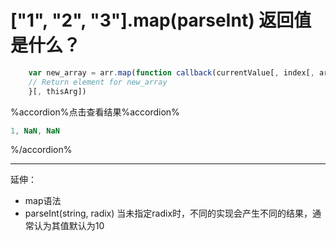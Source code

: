 # ["1", "2", "3"].map(parseInt) 返回值是什么？
```javascript
    var new_array = arr.map(function callback(currentValue[, index[, array]]) {
    // Return element for new_array 
    }[, thisArg])
```
%accordion%点击查看结果%accordion%
```javascript
1, NaN, NaN
```
%/accordion%
***
延伸：
* map语法
* parseInt(string, radix) 当未指定radix时，不同的实现会产生不同的结果，通常认为其值默认为10